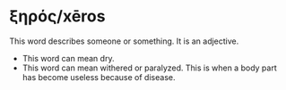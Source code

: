 # ξηρός/xēros
This word describes someone or something. It is an adjective.
* This word can mean dry.
* This word can mean withered or paralyzed. This is when a body part has become useless because of disease.
